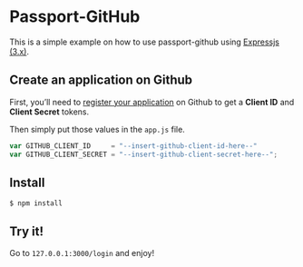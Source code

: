# Passport-GitHub

This is a simple example on how to use passport-github using [Expressjs (3.x)](expressjs.com).

## Create an application on Github

First, you’ll need to [register your application](https://github.com/settings/applications/new) on Github to get a **Client ID** and **Client Secret** tokens.

Then simply put those values in the `app.js` file.

```js
var GITHUB_CLIENT_ID     = "--insert-github-client-id-here--"
var GITHUB_CLIENT_SECRET = "--insert-github-client-secret-here--";
```

## Install

    $ npm install

## Try it!

Go to `127.0.0.1:3000/login` and enjoy!